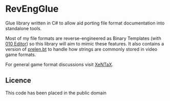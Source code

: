 # RevEngGlue

Glue library written in C# to allow aid porting file format documentation into standalone tools.

Most of my file formats are reverse-engineered as Binary Templates (with [010 Editor][0]) so this library will aim to mimic these features. It also contains a version of [prelen.bt][1] to handle how strings are commonly stored in video game formats.

For general game format discussions visit [XeNTaX][2].


## Licence

This code has been placed in the public domain

[0]:http://www.sweetscape.com/010editor/templates.html
[1]:https://gist.github.com/x1nixmzeng/3805536
[2]:http://forum.xentax.com/viewforum.php?f=10
